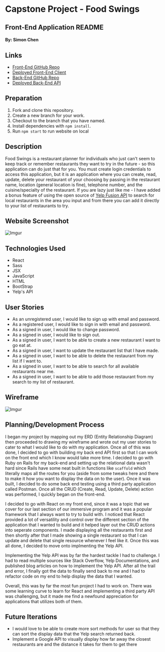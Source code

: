 # Capstone Project - Food Swings

## Front-End Application README

#### By: Simon Chen

## Links
* [Front-End GitHub Repo](https://github.com/simonchen92/FoodSwings-FrontEnd)
* [Deployed Front-End Client](https://simonchen92.github.io/FoodSwings-FrontEnd/)
* [Back-End GitHub Repo](https://github.com/simonchen92/FoodSwings-BackEnd)
* [Deployed Back-End API](https://secure-reef-19602.herokuapp.com/)

## Preparation

1.  Fork and clone this repository.
1.  Create a new branch for your work.
1.  Checkout to the branch that you have named.
1.  Install dependencies with `npm install`.
1.  Run `npm start` to run website on local

## Description
Food Swings is a restaurant planner for individuals who just can't seem to keep track or remember restaurants they want to try in the future - so this application can do just that for you. You must create login credentials to access this application, but it is an application where you can create, read, update, delete your restaurant of your choosing by passing in the restaurant name, location (general location is fine), telephone number, and the cuisine/specialty of the restaurant. If you are lazy just like me - I have added a bonus feature of using the open source of [Yelp Fusion API](https://www.yelp.com/developers) to search for local restaurants in the area you input and from there you can add it directly to your list of restaurants to try.

## Website Screenshot
![Imgur](https://i.imgur.com/vYqNMIW.png)

## Technologies Used
* React
* Sass
* JSX
* JavaScript
* HTML
* BootStrap
* Yelp's API

## User Stories
- As an unregistered user, I would like to sign up with email and password.
- As a registered user, I would like to sign in with email and password.
- As a signed in user, I would like to change password.
- As a signed in user, I would like to sign out.
- As a signed in user, I want to be able to create a new restaurant I want to go eat at.
- As a signed in user, I want to update the restaurant list that I have made.
- As a signed in user, I want to be able to delete the restaurant from my list if I want to.
- As a signed in user, I want to be able to search for all available restaurants near me.
- As a signed in user, I want to be able to add those restaurant from my search to my list of restaurant.

## Wireframe
![Imgur](https://i.imgur.com/1hnyZFo.png)

## Planning/Development Process
I began my project by mapping out my ERD (Entity Relationship Diagram) then proceeded to drawing my wireframe and wrote out my user stories to cater to what I would like to do with my application. Once all of this was done, I decided to go with building my back end API first so that I can work on the front end which I know would take more time. I decided to go with Ruby on Rails for my back-end and setting up the relational data wasn't hard since Rails have some neat built in functions like `scaffold` which literally maps all the routes for you (aside from some tweaks here and there to make it how you want to display the data on to the user). Once it was built, I decided to do some back end testing using a third party application called Postman. Once all the CRUD (Create, Read, Update, Delete) action was performed, I quickly began on the front-end.

I decided to go with React on my front end, since it was a topic that we cover for our last section of our immersive program and it was a popular framework that I always want to try to build with. I noticed that React provided a lot of versatility and control over the different section of the application that I wanted to build and it helped layer out the CRUD actions into seperate components. I made displaying all the restaurants first and then shortly after that I made showing a single restaurant so that I can update and delete that single resource whenever I feel like it. Once this was all done, I decided to move onto implmenting the Yelp API.

Implementing the Yelp API was by far the hardest tackle I had to challenge. I had to read multiple sources like Stack Overflow, Yelp Documentations, and published blog articles on how to implement the Yelp API. After all the trail and error, I finally got the data to finally send back to me and I had to refactor code on my end to help display the data that I wanted. 

Overall, this was by far the most fun project I had to work on. There was some learning curve to learn for React and implementing a third party API was challenging, but it made me find a newfound appreciation for applications that utilizes both of them.

## Future Iterations
- I would love to be able to create more sort methods for user so that they can sort the display data that the Yelp search returned back.
- Implement a Google API to visually display how far away the closest restaurants are and the distance it takes for them to get there
